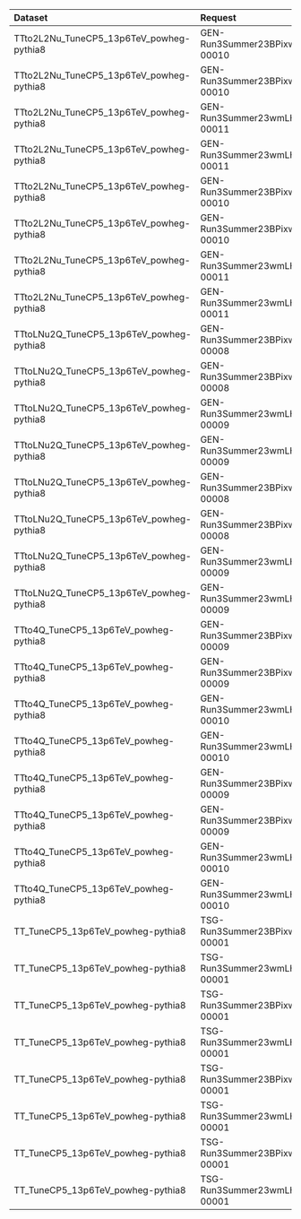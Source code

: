 | Dataset                                  | Request                           | Status                                     |
|:-----------------------------------------|:----------------------------------|:-------------------------------------------|
| TTto2L2Nu_TuneCP5_13p6TeV_powheg-pythia8 | GEN-Run3Summer23BPixwmLHEGS-00010 | <span style="color:green">Done</span>      |
| TTto2L2Nu_TuneCP5_13p6TeV_powheg-pythia8 | GEN-Run3Summer23BPixwmLHEGS-00010 | <span style="color:green">Done</span>      |
| TTto2L2Nu_TuneCP5_13p6TeV_powheg-pythia8 | GEN-Run3Summer23wmLHEGS-00011     | <span style="color:green">Done</span>      |
| TTto2L2Nu_TuneCP5_13p6TeV_powheg-pythia8 | GEN-Run3Summer23wmLHEGS-00011     | <span style="color:green">Done</span>      |
| TTto2L2Nu_TuneCP5_13p6TeV_powheg-pythia8 | GEN-Run3Summer23BPixwmLHEGS-00010 | <span style="color:green">Done</span>      |
| TTto2L2Nu_TuneCP5_13p6TeV_powheg-pythia8 | GEN-Run3Summer23BPixwmLHEGS-00010 | <span style="color:green">Done</span>      |
| TTto2L2Nu_TuneCP5_13p6TeV_powheg-pythia8 | GEN-Run3Summer23wmLHEGS-00011     | <span style="color:green">Done</span>      |
| TTto2L2Nu_TuneCP5_13p6TeV_powheg-pythia8 | GEN-Run3Summer23wmLHEGS-00011     | <span style="color:green">Done</span>      |
| TTtoLNu2Q_TuneCP5_13p6TeV_powheg-pythia8 | GEN-Run3Summer23BPixwmLHEGS-00008 | <span style="color:green">Done</span>      |
| TTtoLNu2Q_TuneCP5_13p6TeV_powheg-pythia8 | GEN-Run3Summer23BPixwmLHEGS-00008 | <span style="color:green">Done</span>      |
| TTtoLNu2Q_TuneCP5_13p6TeV_powheg-pythia8 | GEN-Run3Summer23wmLHEGS-00009     | <span style="color:green">Done</span>      |
| TTtoLNu2Q_TuneCP5_13p6TeV_powheg-pythia8 | GEN-Run3Summer23wmLHEGS-00009     | <span style="color:green">Done</span>      |
| TTtoLNu2Q_TuneCP5_13p6TeV_powheg-pythia8 | GEN-Run3Summer23BPixwmLHEGS-00008 | <span style="color:green">Done</span>      |
| TTtoLNu2Q_TuneCP5_13p6TeV_powheg-pythia8 | GEN-Run3Summer23BPixwmLHEGS-00008 | <span style="color:green">Done</span>      |
| TTtoLNu2Q_TuneCP5_13p6TeV_powheg-pythia8 | GEN-Run3Summer23wmLHEGS-00009     | <span style="color:green">Done</span>      |
| TTtoLNu2Q_TuneCP5_13p6TeV_powheg-pythia8 | GEN-Run3Summer23wmLHEGS-00009     | <span style="color:green">Done</span>      |
| TTto4Q_TuneCP5_13p6TeV_powheg-pythia8    | GEN-Run3Summer23BPixwmLHEGS-00009 | <span style="color:green">Done</span>      |
| TTto4Q_TuneCP5_13p6TeV_powheg-pythia8    | GEN-Run3Summer23BPixwmLHEGS-00009 | <span style="color:green">Done</span>      |
| TTto4Q_TuneCP5_13p6TeV_powheg-pythia8    | GEN-Run3Summer23wmLHEGS-00010     | <span style="color:green">Done</span>      |
| TTto4Q_TuneCP5_13p6TeV_powheg-pythia8    | GEN-Run3Summer23wmLHEGS-00010     | <span style="color:green">Done</span>      |
| TTto4Q_TuneCP5_13p6TeV_powheg-pythia8    | GEN-Run3Summer23BPixwmLHEGS-00009 | <span style="color:green">Done</span>      |
| TTto4Q_TuneCP5_13p6TeV_powheg-pythia8    | GEN-Run3Summer23BPixwmLHEGS-00009 | <span style="color:green">Done</span>      |
| TTto4Q_TuneCP5_13p6TeV_powheg-pythia8    | GEN-Run3Summer23wmLHEGS-00010     | <span style="color:green">Done</span>      |
| TTto4Q_TuneCP5_13p6TeV_powheg-pythia8    | GEN-Run3Summer23wmLHEGS-00010     | <span style="color:green">Done</span>      |
| TT_TuneCP5_13p6TeV_powheg-pythia8        | TSG-Run3Summer23BPixwmLHEGS-00001 | <span style="color:green">Done</span>      |
| TT_TuneCP5_13p6TeV_powheg-pythia8        | TSG-Run3Summer23wmLHEGS-00001     | <span style="color:blue">Validation</span> |
| TT_TuneCP5_13p6TeV_powheg-pythia8        | TSG-Run3Summer23BPixwmLHEGS-00001 | <span style="color:green">Done</span>      |
| TT_TuneCP5_13p6TeV_powheg-pythia8        | TSG-Run3Summer23wmLHEGS-00001     | <span style="color:blue">Validation</span> |
| TT_TuneCP5_13p6TeV_powheg-pythia8        | TSG-Run3Summer23BPixwmLHEGS-00001 | <span style="color:green">Done</span>      |
| TT_TuneCP5_13p6TeV_powheg-pythia8        | TSG-Run3Summer23wmLHEGS-00001     | <span style="color:blue">Validation</span> |
| TT_TuneCP5_13p6TeV_powheg-pythia8        | TSG-Run3Summer23BPixwmLHEGS-00001 | <span style="color:green">Done</span>      |
| TT_TuneCP5_13p6TeV_powheg-pythia8        | TSG-Run3Summer23wmLHEGS-00001     | <span style="color:blue">Validation</span> |